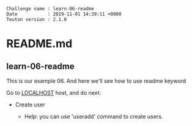 ```
Challenge name : learn-06-readme
Date           : 2019-11-01 14:39:11 +0000
Teuton version : 2.1.0
```
# README.md

## learn-06-readme

This is our example 06.
And here we'll see how to use readme keyword

Go to [LOCALHOST](#required-hosts) host, and do next:

* Create user <david>
    * Help: you can use 'useradd' command to create users.
